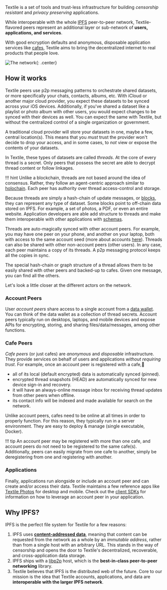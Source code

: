 Textile is a set of tools and trust-less infrastructure for building _censorship resistant_ and _privacy preserving_ applications.

While interoperable with the whole [IPFS](https://ipfs.io/) peer-to-peer network, Textile-flavored peers represent an additional layer or sub-network of **users, applications, and services**.

With good encryption defaults and anonymous, disposable application services like [cafes](https://docs.textile.io/concepts/cafes/), Textile aims to bring the decentralized internet to real products that people love.

![The network](/images/net.png){: .center}

## How it works

Textile peers use p2p messaging patterns to orchestrate shared datasets, or more specifically your chats, contacts, albums, etc. With iCloud or another major cloud provider, you expect these datasets to be synced across your iOS devices. Additionally, if you've shared a dataset like a playlist or photo album with other users, you would expect changes to be synced with their devices as well. You can expect the same with Textile, but without the centralized control of a single organization or government.

A traditional cloud provider will store your datasets in one, maybe a few, central location(s). This means that you _must_ trust the provider won't decide to drop your access, and in some cases, to _not_ view or expose the contents of your datasets.

In Textile, these types of datasets are called _threads_. At the core of every thread is a secret. Only peers that possess the secret are able to decrypt thread content or follow linkages.

!!! hint
    Unlike a blockchain, threads are not based around the idea of consensus. Rather, they follow an agent-centric approach similar to [holochain](https://holochain.org/). Each peer has authority over thread access-control and storage.

Because threads are simply a hash-chain of update messages, or [blocks](/concepts/threads#blocks), they can represent any type of dataset. Some blocks point to off-chain data stored on IPFS. For example, a set of photos, a PDF, or even an entire website. Application developers are able add structure to threads and make them interoperable with other applications with [schemas](/concepts/threads/files#schemas).

Threads are auto-magically synced with other account peers. For example, you may have one peer on your phone, and another on your laptop, both with access to the same account seed (more about accounts [here](/concepts/the-wallet#accounts)). Threads can also be shared with other non-account peers (other users). In any case, each peer maintains a copy of its threads. A p2p messaging protocol keeps all the copies in sync.

The special hash-chain or graph structure of a thread allows them to be easily shared with other peers and backed-up to cafes. Given one message, you can find all the others.

Let's look a little closer at the different actors on the network.

### Account Peers

User _account peers_ share access to a single account from a [data wallet](/concepts/the-wallet). You can think of the data wallet as a collection of thread secrets. Account peers typically run on desktops, laptops, and mobile devices and expose APIs for encrypting, storing, and sharing files/data/messages, among other functions.

### Cafe Peers

_Cafe peers_ (or just cafes) are _anonymous_ and _disposable_ infrastructure. They provide services on behalf of users and applications _without requiring trust_. For example, once an account peer is registered with a cafe,

- all of its local (default encrypted) data is automatically synced (pinned).
- encrypted thread snapshots (HEAD) are automatically synced for new device sign-in and recovery.
- it will have an always-online message inbox for receiving thread updates from other peers when offline.
- its contact info will be indexed and made available for search on the network.

Unlike account peers, cafes need to be online at all times in order to properly function. For this reason, they typically run in a server environment. They are easy to deploy & manage (single executable, Docker).

!!! tip
    An account peer may be registered with more than one cafe, and account peers do not need to be registered to the same cafe(s). Additionally, peers can easily migrate from one cafe to another, simply be deregistering from one and registering with another.

### Applications

Finally, applications run alongside or include an account peer and can create and/or access their data. Textile maintains a few reference apps like [Textile Photos](https://www.textile.photos) for desktop and mobile. Check out the [client SDKs](/#integrate-into-your-apps) for information on how to leverage an account peer in your application.

## Why IPFS?

IPFS is the perfect file system for Textile for a few reasons:

1. IPFS uses [**content-addressed data**](https://en.wikipedia.org/wiki/Content-addressable_storage), meaning that content can be requested from the network as a whole by an _immutable address_, rather than from a single host with an arbitrary URL. This stands in the way of censorship and opens the door to Textile's decentralized, recoverable, and cross-application data storage.
2. IPFS ships with a [libp2p](https://github.com/libp2p) host, which is the **best-in-class peer-to-peer networking** library.
3. Textile believes that IPFS is the distributed web of the future. Core to our mission is the idea that Textile accounts, applications, and data are **interoperable with the larger IPFS network**.

<br>
